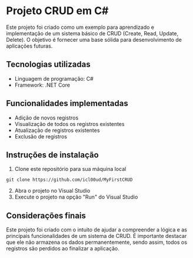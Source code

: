 # Projeto CRUD em C#

Este projeto foi criado como um exemplo para aprendizado e implementação de um sistema básico de CRUD (Create, Read, Update, Delete). O objetivo é fornecer uma base sólida para desenvolvimento de aplicações futuras.

## Tecnologias utilizadas

- Linguagem de programação: C#
- Framework: .NET Core

## Funcionalidades implementadas

- Adição de novos registros
- Visualização de todos os registros existentes
- Atualização de registros existentes
- Exclusão de registros

## Instruções de instalação

1. Clone este repositório para sua máquina local

```
git clone https://github.com/icl00ud/MyFirstCRUD
```

2. Abra o projeto no Visual Studio
3. Execute o projeto na opção "Run" do Visual Studio

## Considerações finais

Este projeto foi criado com o intuito de ajudar a compreender a lógica e as principais funcionalidades de um sistema de CRUD. É importante destacar que ele não armazena os dados permanentemente, sendo assim, todos os registros são perdidos ao finalizar a aplicação.
